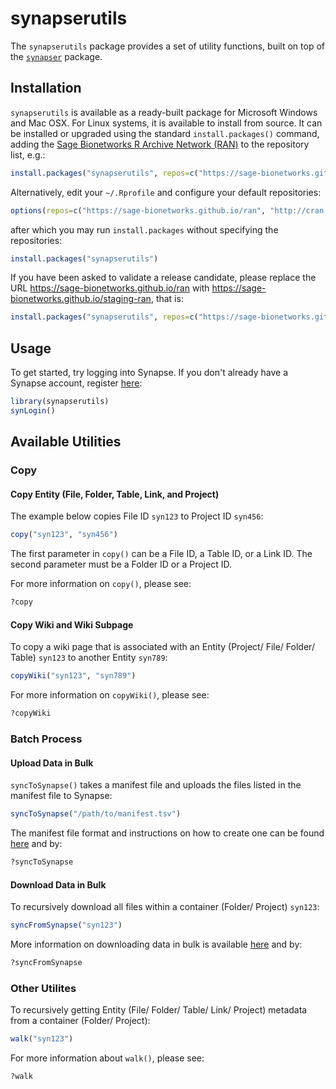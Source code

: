 
<!-- README.md is generated from README.Rmd. Please modify README.Rmd and run `pkgdown::build_site()` to update README.md -->
synapserutils
=============

The `synapserutils` package provides a set of utility functions, built on top of the [`synapser`](http://sage-bionetworks.github.io/synapser/) package.

Installation
------------

`synapserutils` is available as a ready-built package for Microsoft Windows and Mac OSX. For Linux systems, it is available to install from source. It can be installed or upgraded using the standard `install.packages()` command, adding the [Sage Bionetworks R Archive Network (RAN)](https://sage-bionetworks.github.io/ran) to the repository list, e.g.:

``` r
install.packages("synapserutils", repos=c("https://sage-bionetworks.github.io/ran", "http://cran.fhcrc.org"))
```

Alternatively, edit your `~/.Rprofile` and configure your default repositories:

``` r
options(repos=c("https://sage-bionetworks.github.io/ran", "http://cran.fhcrc.org"))
```

after which you may run `install.packages` without specifying the repositories:

``` r
install.packages("synapserutils")
```

If you have been asked to validate a release candidate, please replace the URL <https://sage-bionetworks.github.io/ran> with <https://sage-bionetworks.github.io/staging-ran>, that is:

``` r
install.packages("synapserutils", repos=c("https://sage-bionetworks.github.io/staging-ran", "http://cran.fhcrc.org"))
```

Usage
-----

To get started, try logging into Synapse. If you don't already have a Synapse account, register [here](https://www.synapse.org/register):

``` r
library(synapserutils)
synLogin()
```

Available Utilities
-------------------

### Copy

#### Copy Entity (File, Folder, Table, Link, and Project)

The example below copies File ID `syn123` to Project ID `syn456`:

``` r
copy("syn123", "syn456")
```

The first parameter in `copy()` can be a File ID, a Table ID, or a Link ID. The second parameter must be a Folder ID or a Project ID.

For more information on `copy()`, please see:

``` r
?copy
```

#### Copy Wiki and Wiki Subpage

To copy a wiki page that is associated with an Entity (Project/ File/ Folder/ Table) `syn123` to another Entity `syn789`:

``` r
copyWiki("syn123", "syn789")
```

For more information on `copyWiki()`, please see:

``` r
?copyWiki
```

### Batch Process

#### Upload Data in Bulk

`syncToSynapse()` takes a manifest file and uploads the files listed in the manifest file to Synapse:

``` r
syncToSynapse("/path/to/manifest.tsv")
```

The manifest file format and instructions on how to create one can be found [here](http://docs.synapse.org/articles/uploading_in_bulk.html#creating-a-manifest) and by:

``` r
?syncToSynapse
```

#### Download Data in Bulk

To recursively download all files within a container (Folder/ Project) `syn123`:

``` r
syncFromSynapse("syn123")
```

More information on downloading data in bulk is available [here](http://docs.synapse.org/articles/uploading_in_bulk.html#downloading-data-in-bulk) and by:

``` r
?syncFromSynapse
```

### Other Utilites

To recursively getting Entity (File/ Folder/ Table/ Link/ Project) metadata from a container (Folder/ Project):

``` r
walk("syn123")
```

For more information about `walk()`, please see:

``` r
?walk
```
